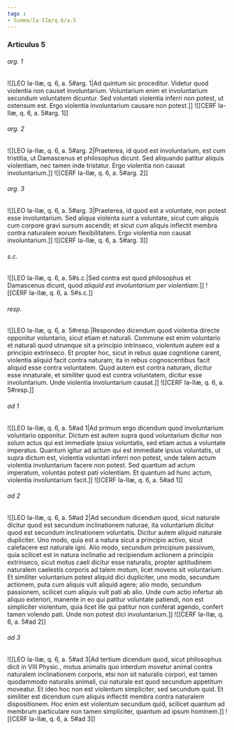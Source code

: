 ```yaml
---
tags : 
- Summa/Ia-IIæ/q.6/a.5
---
```


### Articulus 5

###### arg. 1
![[LEO Ia-IIæ, q. 6, a. 5#arg. 1|Ad quintum sic proceditur. Videtur quod violentia non causet involuntarium. Voluntarium enim et involuntarium secundum voluntatem dicuntur. Sed voluntati violentia inferri non potest, ut ostensum est. Ergo violentia involuntarium causare non potest.]]
![[CERF Ia-IIæ, q. 6, a. 5#arg. 1]]

###### arg. 2
![[LEO Ia-IIæ, q. 6, a. 5#arg. 2|Praeterea, id quod est involuntarium, est cum tristitia, ut Damascenus et philosophus dicunt. Sed aliquando patitur aliquis violentiam, nec tamen inde tristatur. Ergo violentia non causat involuntarium.]]
![[CERF Ia-IIæ, q. 6, a. 5#arg. 2]]

###### arg. 3
![[LEO Ia-IIæ, q. 6, a. 5#arg. 3|Praeterea, id quod est a voluntate, non potest esse involuntarium. Sed aliqua violenta sunt a voluntate, sicut cum aliquis cum corpore gravi sursum ascendit; et sicut cum aliquis inflectit membra contra naturalem eorum flexibilitatem. Ergo violentia non causat involuntarium.]]
![[CERF Ia-IIæ, q. 6, a. 5#arg. 3]]

###### s.c.
![[LEO Ia-IIæ, q. 6, a. 5#s.c.|Sed contra est quod philosophus et Damascenus dicunt, quod *aliquid est involuntarium per violentiam*.]]
![[CERF Ia-IIæ, q. 6, a. 5#s.c.]]

###### resp.
![[LEO Ia-IIæ, q. 6, a. 5#resp.|Respondeo dicendum quod violentia directe opponitur voluntario, sicut etiam et naturali. Commune est enim voluntario et naturali quod utrumque sit a principio intrinseco, violentum autem est a principio extrinseco. Et propter hoc, sicut in rebus quae cognitione carent, violentia aliquid facit contra naturam; ita in rebus cognoscentibus facit aliquid esse contra voluntatem. Quod autem est contra naturam, dicitur esse innaturale, et similiter quod est contra voluntatem, dicitur esse involuntarium. Unde violentia involuntarium causat.]]
![[CERF Ia-IIæ, q. 6, a. 5#resp.]]

###### ad 1
![[LEO Ia-IIæ, q. 6, a. 5#ad 1|Ad primum ergo dicendum quod involuntarium voluntario opponitur. Dictum est autem supra quod voluntarium dicitur non solum actus qui est immediate ipsius voluntatis, sed etiam actus a voluntate imperatus. Quantum igitur ad actum qui est immediate ipsius voluntatis, ut supra dictum est, violentia voluntati inferri non potest, unde talem actum violentia involuntarium facere non potest. Sed quantum ad actum imperatum, voluntas potest pati violentiam. Et quantum ad hunc actum, violentia involuntarium facit.]]
![[CERF Ia-IIæ, q. 6, a. 5#ad 1]]

###### ad 2
![[LEO Ia-IIæ, q. 6, a. 5#ad 2|Ad secundum dicendum quod, sicut naturale dicitur quod est secundum inclinationem naturae, ita voluntarium dicitur quod est secundum inclinationem voluntatis. Dicitur autem aliquid naturale dupliciter. Uno modo, quia est a natura sicut a principio activo, sicut calefacere est naturale igni. Alio modo, secundum principium passivum, quia scilicet est in natura inclinatio ad recipiendum actionem a principio extrinseco, sicut motus caeli dicitur esse naturalis, propter aptitudinem naturalem caelestis corporis ad talem motum, licet movens sit voluntarium. Et similiter voluntarium potest aliquid dici dupliciter, uno modo, secundum actionem, puta cum aliquis vult aliquid agere; alio modo, secundum passionem, scilicet cum aliquis vult pati ab alio. Unde cum actio infertur ab aliquo exteriori, manente in eo qui patitur voluntate patiendi, non est simpliciter violentum, quia licet ille qui patitur non conferat agendo, confert tamen volendo pati. Unde non potest dici involuntarium.]]
![[CERF Ia-IIæ, q. 6, a. 5#ad 2]]

###### ad 3
![[LEO Ia-IIæ, q. 6, a. 5#ad 3|Ad tertium dicendum quod, sicut philosophus dicit in VIII Physic., motus animalis quo interdum movetur animal contra naturalem inclinationem corporis, etsi non sit naturalis corpori, est tamen quodammodo naturalis animali, cui naturale est quod secundum appetitum moveatur. Et ideo hoc non est violentum simpliciter, sed secundum quid. Et similiter est dicendum cum aliquis inflectit membra contra naturalem dispositionem. Hoc enim est violentum secundum quid, scilicet quantum ad membrum particulare non tamen simpliciter, quantum ad ipsum hominem.]]
![[CERF Ia-IIæ, q. 6, a. 5#ad 3]]

